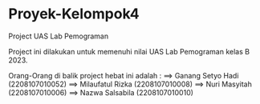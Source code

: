 # Proyek-Kelompok4
Project UAS Lab Pemograman

Project ini dilakukan untuk memenuhi nilai UAS Lab Pemograman kelas B 2023.

Orang-Orang di balik project hebat ini adalah :
==> Ganang Setyo Hadi (2208107010052)
==> Milaufatul Rizka  (2208107010008)
==> Nuri Masyitah     (2208107010006)
==> Nazwa Salsabila   (2208107010010)
